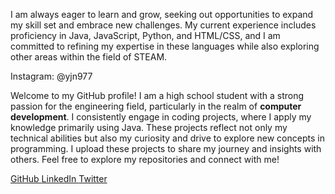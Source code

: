 
I am always eager to learn and grow, seeking out opportunities to expand my skill set and embrace new challenges. My current experience includes proficiency in Java, JavaScript, Python, and HTML/CSS, and I am committed to refining my expertise in these languages while also exploring other areas within the field of STEAM.

Instagram: @yjn977




<!DOCTYPE html>
<html lang="en">
<head>
</head>
<body>
    <div class="container">
        <!-- <h1><h1> -->
        <p>Welcome to my GitHub profile! I am a high school student with a strong passion for the engineering field, particularly in the realm of <strong>computer development</strong>. I consistently engage in coding projects, where I apply my knowledge primarily using Java. These projects reflect not only my technical abilities but also my curiosity and drive to explore new concepts in programming. I upload these projects to share my journey and insights with others.
 Feel free to explore my repositories and connect with me!</p>
        <div class="social-icons">
            <a href="https://github.com/yourprofile" target="_blank">
                <i class="fab fa-github"></i> GitHub
            </a>
            <a href="https://www.linkedin.com/in/yourprofile/" target="_blank">
                <i class="fab fa-linkedin"></i> LinkedIn
            </a>
            <a href="https://twitter.com/yourprofile" target="_blank">
                <i class="fab fa-twitter"></i> Twitter
            </a>
        </div>
    </div>
</body>
</html>
